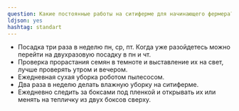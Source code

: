 ```yaml
---
question: Какие постоянные работы на ситиферме для начинающего фермера?
ldjson: yes 
hashtag: standart
---
```


* Посадка три раза в неделю пн, ср, пт. Когда уже разойдетесь можно перейти на двухразовую посадку в пн и чт.
* Проверка прорастания семян в темноте и выставление их на свет, лучше проверять утром и вечером.
* Ежедневная сухая уборка роботом пылесосом.
* Два раза в неделю делать влажную уборку на ситиферме.
* Ежедневно следить за боксами под пленкой и открывать их или менять на тепличку из двух боксов сверху.

